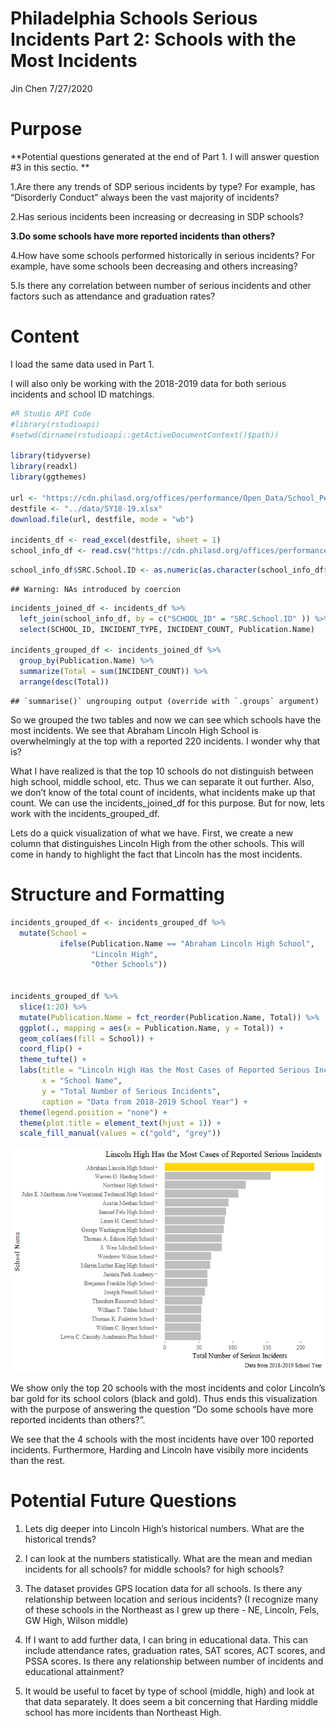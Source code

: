 Philadelphia Schools Serious Incidents Part 2: Schools with the Most
Incidents
================
Jin Chen
7/27/2020

# Purpose

**Potential questions generated at the end of Part 1. I will answer
question \#3 in this sectio. **

1.Are there any trends of SDP serious incidents by type? For example,
has “Disorderly Conduct” always been the vast majority of incidents?

2.Has serious incidents been increasing or decreasing in SDP schools?

**3.Do some schools have more reported incidents than others?**

4.How have some schools performed historically in serious incidents? For
example, have some schools been decreasing and others increasing?

5.Is there any correlation between number of serious incidents and other
factors such as attendance and graduation rates?

# Content

I load the same data used in Part 1.

I will also only be working with the 2018-2019 data for both serious
incidents and school ID matchings.

``` r
#R Studio API Code
#library(rstudioapi)
#setwd(dirname(rstudioapi::getActiveDocumentContext()$path))

library(tidyverse)
library(readxl)
library(ggthemes)

url <- "https://cdn.philasd.org/offices/performance/Open_Data/School_Performance/Serious_Incidents/School%20Profiles%20Serious%20Incidents%202018-2019.xlsx"
destfile <- "../data/SY18-19.xlsx"
download.file(url, destfile, mode = "wb")

incidents_df <- read_excel(destfile, sheet = 1)
school_info_df <- read.csv("https://cdn.philasd.org/offices/performance/Open_Data/School_Information/School_List/2018-2019%20Master%20School%20List%20(20190510).csv")
```

``` r
school_info_df$SRC.School.ID <- as.numeric(as.character(school_info_df$SRC.School.ID))
```

    ## Warning: NAs introduced by coercion

``` r
incidents_joined_df <- incidents_df %>% 
  left_join(school_info_df, by = c("SCHOOL_ID" = "SRC.School.ID" )) %>% 
  select(SCHOOL_ID, INCIDENT_TYPE, INCIDENT_COUNT, Publication.Name)

incidents_grouped_df <- incidents_joined_df %>% 
  group_by(Publication.Name) %>% 
  summarize(Total = sum(INCIDENT_COUNT)) %>% 
  arrange(desc(Total))
```

    ## `summarise()` ungrouping output (override with `.groups` argument)

So we grouped the two tables and now we can see which schools have the
most incidents. We see that Abraham Lincoln High School is
overwhelmingly at the top with a reported 220 incidents. I wonder why
that is?

What I have realized is that the top 10 schools do not distinguish
between high school, middle school, etc. Thus we can separate it out
further. Also, we don’t know of the total count of incidents, what
incidents make up that count. We can use the incidents\_joined\_df for
this purpose. But for now, lets work with the incidents\_grouped\_df.

Lets do a quick visualization of what we have. First, we create a new
column that distinguishes Lincoln High from the other schools. This will
come in handy to highlight the fact that Lincoln has the most incidents.

# Structure and Formatting

``` r
incidents_grouped_df <- incidents_grouped_df %>% 
  mutate(School = 
           ifelse(Publication.Name == "Abraham Lincoln High School",
                  "Lincoln High",
                  "Other Schools"))


incidents_grouped_df %>% 
  slice(1:20) %>% 
  mutate(Publication.Name = fct_reorder(Publication.Name, Total)) %>% 
  ggplot(., mapping = aes(x = Publication.Name, y = Total)) +
  geom_col(aes(fill = School)) +
  coord_flip() +
  theme_tufte() +
  labs(title = "Lincoln High Has the Most Cases of Reported Serious Incidents",
       x = "School Name",
       y = "Total Number of Serious Incidents",
       caption = "Data from 2018-2019 School Year") +
  theme(legend.position = "none") +
  theme(plot.title = element_text(hjust = 1)) +
  scale_fill_manual(values = c("gold", "grey"))
```

![](serious_incidents_part2_files/figure-gfm/unnamed-chunk-2-1.png)<!-- -->

We show only the top 20 schools with the most incidents and color
Lincoln’s bar gold for its school colors (black and gold). Thus ends
this visualization with the purpose of answering the question “Do some
schools have more reported incidents than others?”.

We see that the 4 schools with the most incidents have over 100 reported
incidents. Furthermore, Harding and Lincoln have visibily more incidents
than the rest.

# **Potential Future Questions**

1.  Lets dig deeper into Lincoln High’s historical numbers. What are the
    historical trends?

2.  I can look at the numbers statistically. What are the mean and
    median incidents for all schools? for middle schools? for high
    schools?

3.  The dataset provides GPS location data for all schools. Is there any
    relationship between location and serious incidents? (I recognize
    many of these schools in the Northeast as I grew up there - NE,
    Lincoln, Fels, GW High, Wilson middle)

4.  If I want to add further data, I can bring in educational data. This
    can include attendance rates, graduation rates, SAT scores, ACT
    scores, and PSSA scores. Is there any relationship between number of
    incidents and educational attainment?

5.  It would be useful to facet by type of school (middle, high) and
    look at that data separately. It does seem a bit concerning that
    Harding middle school has more incidents than Northeast High.
